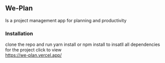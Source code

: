 
## We-Plan

Is a project management app for planning and productivity

### Installation
clone the repo and run yarn install or npm install to insatll all dependencies for the project
click  to view  
https://we-plan.vercel.app/
